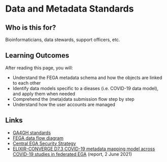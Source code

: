 # Data and Metadata Standards

## Who is this for?

Bioinformaticians, data stewards, support officers, etc.

## Learning Outcomes

After reading this page, you will:
- Understand the FEGA metadata schema and how the objects are linked to each other
- Identify data models specific to a dieases (i.e. COVID-19 data model), and apply them when needed
- Comprehend the (meta)data submission flow step by step
- Understand how the user accounts are managed

## Links
- [GA4GH standards](https://ega-archive.org/ga4gh)
- [FEGA data flow diagram](https://docs.google.com/presentation/d/1IrU5jPJpGQ7n-WH-7WvJZjjH03ww9LfFMLK1kTBeAco/edit#slide=id.gcf2c0c3039_0_126)
- [Central EGA Security Strategy](https://ega-archive.org/files/European_Genome_phenome_Archive_Security_Overview.pdf)
- [ELIXIR-CONVERGE D7.3 COVID-19 metadata mapping model across COVID-19 studies in federated EGA](https://zenodo.org/record/4893222) (report, 2 June 2021)
